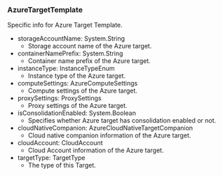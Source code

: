 ### AzureTargetTemplate
Specific info for Azure Target Template.

- storageAccountName: System.String
  - Storage account name of the Azure target.
- containerNamePrefix: System.String
  - Container name prefix of the Azure target.
- instanceType: InstanceTypeEnum
  - Instance type of the Azure target.
- computeSettings: AzureComputeSettings
  - Compute settings of the Azure target.
- proxySettings: ProxySettings
  - Proxy settings of the Azure target.
- isConsolidationEnabled: System.Boolean
  - Specifies whether Azure target has consolidation enabled or not.
- cloudNativeCompanion: AzureCloudNativeTargetCompanion
  - Cloud native companion information of the Azure target.
- cloudAccount: CloudAccount
  - Cloud Account information of the Azure target.
- targetType: TargetType
  - The type of this Target.
